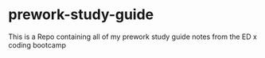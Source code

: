 # prework-study-guide
This is a Repo containing all of my prework study guide notes from the ED x coding bootcamp
